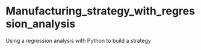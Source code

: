 # Manufacturing_strategy_with_regression_analysis
Using a regression analysis with Python to build a strategy
